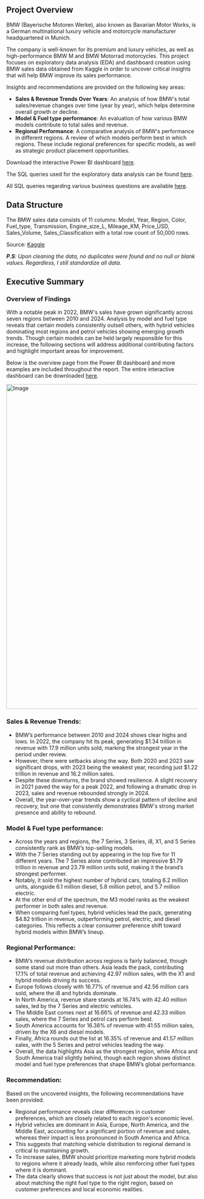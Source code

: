 ## Project Overview
BMW (Bayerische Motoren Werke), also known as Bavarian Motor Works, is a German multinational luxury vehicle and motorcycle manufacturer headquartered in Munich. 
 
The company is well-known for its premium and luxury vehicles, as well as high-performance BMW M and BMW Motorrad motorcycles. 
This project focuses on exploratory data analysis (EDA) and dashboard creation using BMW sales data obtained from Kaggle in order to uncover critical insights that will help BMW improve its sales performance.

Insights and recommendations are provided on the following key areas:

- **Sales & Revenue Trends Over Years**: An analysis of how BMW's total sales/revenue changes over time (year by year), which helps determine overall growth or decline.
- **Model & Fuel type performance**: An evaluation of how various BMW models contribute to total sales and revenue.
- **Regional Performance**: A comparative analysis of BMW's performance in different regions. A review of which models perform best in which regions. These include regional preferences for specific models, as well as strategic product placement opportunities.

Download the interactive Power BI dashboard [here](https://app.powerbi.com/view?r=eyJrIjoiYzU4NmIzNzktYmFiMC00NTQyLWFhNGEtZWI0YjY0MTE4NjBhIiwidCI6IjM1YmEzNjIzLWQzNDgtNDAxMi04OTkwLWMxNWI2YThlNGRkNCJ9).

The SQL queries used for the exploratory data analysis can be found [here](https://github.com/Khaythefirst/BMW-Sales-EDA-Dashboard/blob/main/SQL%20(BMW)%20files/01_EDA_queries.sql).

All SQL queries regarding various business questions are available [here](https://github.com/Khaythefirst/BMW-Sales-EDA-Dashboard/blob/main/SQL%20(BMW)%20files/02_Business_questions_queries.sql).

## Data Structure
The BMW sales data consists of 11 columns: Model, Year, Region, Color, Fuel_type, Transmission, Engine_size_L, Mileage_KM, Price_USD, Sales_Volume, Sales_Classification with a total row count of 50,000 rows.

Source: [Kaggle](https://www.kaggle.com/datasets/y0ussefkandil/bmw-sales2010-2024)

_**P.S**: Upon cleaning the data, no duplicates were found and no null or blank values. Regardless, I still standardize all data._

## Executive Summary
### Overview of Findings

With a notable peak in 2022, BMW's sales have grown significantly across seven regions between 2010 and 2024. Analysis by model and fuel type reveals that certain models consistently outsell others, with hybrid vehicles dominating most regions and petrol vehicles showing emerging growth trends. Though certain models can be held largely responsible for this increase, the following sections will address additional contributing factors and highlight important areas for improvement.

Below is the overview page from the Power BI dashboard and more examples are included throughout the report. The entire interactive dashboard can be downloaded [here](https://app.powerbi.com/view?r=eyJrIjoiYzU4NmIzNzktYmFiMC00NTQyLWFhNGEtZWI0YjY0MTE4NjBhIiwidCI6IjM1YmEzNjIzLWQzNDgtNDAxMi04OTkwLWMxNWI2YThlNGRkNCJ9).

<img width="1511" height="854" alt="Image" src="https://github.com/user-attachments/assets/4a19cda5-f6e0-4587-8048-c13bef3e1fc1" />


### Sales & Revenue Trends:

- BMW’s performance between 2010 and 2024 shows clear highs and lows. In 2022, the company hit its peak, generating $1.34 trillion in revenue with 17.9 million units sold, marking the strongest year in the period under review.
- However, there were setbacks along the way. Both 2020 and 2023 saw significant drops, with 2023 being the weakest year, recording just $1.22 trillion in revenue and 16.2 million sales.
- Despite these downturns, the brand showed resilience. A slight recovery in 2021 paved the way for a peak 2022, and following a dramatic drop in 2023, sales and revenue rebounded strongly in 2024.
- Overall, the year-over-year trends show a cyclical pattern of decline and recovery, but one that consistently demonstrates BMW's strong market presence and ability to rebound.

### Model & Fuel type performance:

- Across the years and regions, the 7 Series, 3 Series, i8, X1, and 5 Series consistently rank as BMW’s top-selling models.
- With the 7 Series standing out by appearing in the top five for 11 different years. The 7 Series alone contributed an impressive $1.79 trillion in revenue and 23.79 million units sold, making it the brand’s strongest performer.
- Notably, it sold the highest number of hybrid cars, totaling 6.2 million units, alongside 6.1 million diesel, 5.8 million petrol, and 5.7 million electric.
- At the other end of the spectrum, the M3 model ranks as the weakest performer in both sales and revenue.
- When comparing fuel types, hybrid vehicles lead the pack, generating $4.82 trillion in revenue, outperforming petrol, electric, and diesel categories. This reflects a clear consumer preference shift toward hybrid models within BMW’s lineup.

### Regional Performance:

- BMW’s revenue distribution across regions is fairly balanced, though some stand out more than others. Asia leads the pack, contributing 17.1% of total revenue and achieving 42.97 million sales, with the X1 and hybrid models driving its success.
- Europe follows closely with 16.77% of revenue and 42.56 million cars sold, where the i8 and hybrids dominate.
- In North America, revenue share stands at 16.74% with 42.40 million sales, led by the 7 Series and electric vehicles.
- The Middle East comes next at 16.66% of revenue and 42.33 million sales, where the 7 Series and petrol cars perform best.
- South America accounts for 16.38% of revenue with 41.55 million sales, driven by the X6 and diesel models.
- Finally, Africa rounds out the list at 16.35% of revenue and 41.57 million sales, with the 5 Series and petrol vehicles leading the way.
- Overall, the data highlights Asia as the strongest region, while Africa and South America trail slightly behind, though each region shows distinct model and fuel type preferences that shape BMW’s global performance.

### Recommendation:

Based on the uncovered insights, the following recommendations have been provided.

- Regional performance reveals clear differences in customer preferences, which are closely related to each region's economic level.
- Hybrid vehicles are dominant in Asia, Europe, North America, and the Middle East, accounting for a significant portion of revenue and sales, whereas their impact is less pronounced in South America and Africa.
- This suggests that matching vehicle distribution to regional demand is critical to maintaining growth.
- To increase sales, BMW should prioritize marketing more hybrid models to regions where it already leads, while also reinforcing other fuel types where it is dominant.
- The data clearly shows that success is not just about the model, but also about matching the right fuel type to the right region, based on customer preferences and local economic realities.


